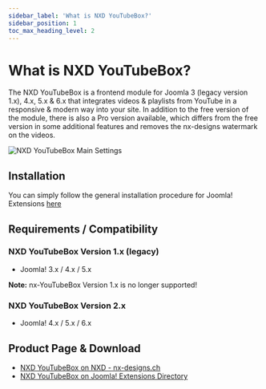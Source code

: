 ```yaml
---
sidebar_label: 'What is NXD YouTubeBox?'
sidebar_position: 1
toc_max_heading_level: 2
---
```


# What is NXD YouTubeBox?

The NXD YouTubeBox is a frontend module for Joomla 3 (legacy version 1.x), 4.x, 5.x & 6.x that integrates videos &
playlists from YouTube in a responsive & modern way into your site. In addition to the free version of the module, there
is also a Pro version available, which differs from the free version in some additional features and removes the
nx-designs watermark on the videos.

<img src="/img/nxd_youtubebox/nxd_ytb_main_settings_dynamic.png" alt="NXD YouTubeBox Main Settings" class="bordered" />

## Installation

You can simply follow the general installation procedure for Joomla!
Extensions [here](/docs/general/joomla/install-extension)

## Requirements / Compatibility

### NXD YouTubeBox Version 1.x (legacy)

- Joomla! 3.x / 4.x / 5.x

__Note:__ nx-YouTubeBox Version 1.x is no longer supported!

### NXD YouTubeBox Version 2.x

- Joomla! 4.x / 5.x / 6.x

## Product Page & Download

- [NXD YouTubeBox on NXD - nx-designs.ch](https://nx-designs.ch/ext/nx-youtubebox)
- [NXD YouTubeBox on Joomla! Extensions Directory](https://extensions.joomla.org/extension/nx-youtubebox/)
